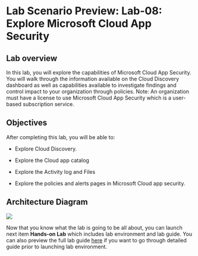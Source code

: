 # Lab Scenario Preview: Lab-08: Explore Microsoft Cloud App Security

## Lab overview

In this lab, you will explore the capabilities of Microsoft Cloud App Security. You will walk through the information available on the Cloud Discovery dashboard as well as capabilities available to investigate findings and control impact to your organization through policies. Note: An organization must have a license to use Microsoft Cloud App Security which is a user-based subscription service.

## Objectives

After completing this lab, you will be able to:
 
- Explore Cloud Discovery.

- Explore the Cloud app catalog

- Explore the Activity log and Files

- Explore the policies and alerts pages in Microsoft Cloud app security.


## Architecture Diagram

![](../images/.png)

Now that you know what the lab is going to be all about, you can launch next item **Hands-on Lab** which includes lab environment and lab guide. You can also preview the full lab guide [here](https://experience.cloudlabs.ai/#/labguidepreview/32808dd5-f2f8-4390-adff-9b9fa05011de) if you want to go through detailed guide prior to launching lab environment.  